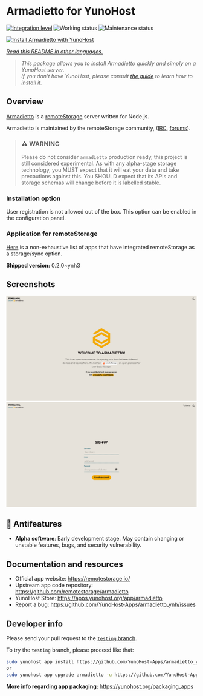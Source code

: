 <!--
N.B.: This README was automatically generated by <https://github.com/YunoHost/apps/tree/master/tools/readme_generator>
It shall NOT be edited by hand.
-->

# Armadietto for YunoHost

[![Integration level](https://dash.yunohost.org/integration/armadietto.svg)](https://dash.yunohost.org/appci/app/armadietto) ![Working status](https://ci-apps.yunohost.org/ci/badges/armadietto.status.svg) ![Maintenance status](https://ci-apps.yunohost.org/ci/badges/armadietto.maintain.svg)

[![Install Armadietto with YunoHost](https://install-app.yunohost.org/install-with-yunohost.svg)](https://install-app.yunohost.org/?app=armadietto)

*[Read this README in other languages.](./ALL_README.md)*

> *This package allows you to install Armadietto quickly and simply on a YunoHost server.*  
> *If you don't have YunoHost, please consult [the guide](https://yunohost.org/install) to learn how to install it.*

## Overview

[Armadietto](https://github.com/remotestorage/armadietto/) is a [remoteStorage](https://remotestorage.io) server written for Node.js.

Armadietto is maintained by the remoteStorage community, ([IRC](https://web.libera.chat/#remotestorage), [forums](https://community.remotestorage.io/)).

> ### :warning: WARNING
> Please do not consider `armadietto` production ready, this project is still
> considered experimental.  As with any alpha-stage storage technology, you
> MUST expect that it will eat your data and take precautions against this. You
> SHOULD expect that its APIs and storage schemas will change before it is
> labelled stable.

### Installation option 

User registration is not allowed out of the box.
This option can be enabled in the configuration panel.

### Application for remoteStorage

[Here](https://remotestorage.io/apps/) is a non-exhaustive list of apps that have integrated remoteStorage as a storage/sync option.


**Shipped version:** 0.2.0~ynh3

## Screenshots

![Screenshot of Armadietto](./doc/screenshots/armadietto-welcome.png)
![Screenshot of Armadietto](./doc/screenshots/armadietto-signup.png)

## :red_circle: Antifeatures

- **Alpha software**: Early development stage. May contain changing or unstable features, bugs, and security vulnerability.

## Documentation and resources

- Official app website: <https://remotestorage.io/>
- Upstream app code repository: <https://github.com/remotestorage/armadietto>
- YunoHost Store: <https://apps.yunohost.org/app/armadietto>
- Report a bug: <https://github.com/YunoHost-Apps/armadietto_ynh/issues>

## Developer info

Please send your pull request to the [`testing` branch](https://github.com/YunoHost-Apps/armadietto_ynh/tree/testing).

To try the `testing` branch, please proceed like that:

```bash
sudo yunohost app install https://github.com/YunoHost-Apps/armadietto_ynh/tree/testing --debug
or
sudo yunohost app upgrade armadietto -u https://github.com/YunoHost-Apps/armadietto_ynh/tree/testing --debug
```

**More info regarding app packaging:** <https://yunohost.org/packaging_apps>
